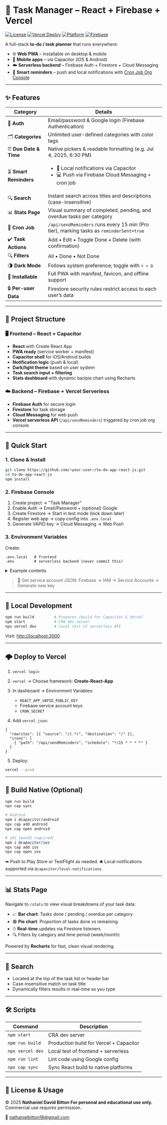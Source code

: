 # 📝 Task Manager – React + Firebase + Vercel

[![License](https://img.shields.io/badge/license-MIT-blue.svg)](LICENSE)
[![Vercel Deploy](https://img.shields.io/badge/Deploy-Vercel-black?logo=vercel)](https://vercel.com/)
[![Platform](https://img.shields.io/badge/platform-Web%2C%20iOS%2C%20Android-green)]()
[![Firebase](https://img.shields.io/badge/Firebase-Backend-orange?logo=firebase)](https://firebase.google.com/)

A full-stack **to-do / task planner** that runs everywhere:

- 🌐 **Web PWA** – installable on desktop & mobile  
- 📱 **Mobile apps** – via Capacitor (iOS & Android)  
- ☁️ **Serverless backend** – Firebase Auth + Firestore + Cloud Messaging  
- 🔔 **Smart reminders** – push and local notifications with [Cron Job Org Console](https://console.cron-job.org/)

---

## ✨ Features

| Category           | Details |
|--------------------|---------|
| 🔐 **Auth**        | Email/password & Google login (Firebase Authentication) |
| 🗂 **Categories**  | Unlimited user-defined categories with color tags |
| ⏰ **Due Date & Time** | Native pickers & readable formatting (e.g. Jul 4, 2025, 6:30 PM) |
| ⏳ **Smart Reminders** | <ul><li>📱 Local notifications via Capacitor</li><li>💻 Push via Firebase Cloud Messaging + cron job</li></ul> |
| 🔍 **Search**      | Instant search across titles and descriptions (case-insensitive) |
| 📊 **Stats Page**  | Visual summary of completed, pending, and overdue tasks per category |
| 🔔 **Cron Job**    | `/api/sendReminders` runs every 15 min (Pro tier), marking tasks as `reminderSent=true` |
| ✔️ **Task Actions** | Add • Edit • Toggle Done • Delete (with confirmation) |
| 🔍 **Filters**     | All • Done • Not Done |
| 🌗 **Dark Mode**   | Follows system preference; toggle with <kbd>⌥ + D</kbd> |
| 📱 **Installable** | Full PWA with manifest, favicon, and offline support |
| 🔒 **Per-user Data** | Firestore security rules restrict access to each user’s data |

---

## 🧩 Project Structure

### 🖥 Frontend – React + Capacitor

- **React** with Create React App
- **PWA ready** (service worker + manifest)
- **Capacitor shell** for iOS/Android builds
- **Notification logic** (push & local)
- **Dark/light theme** based on user system
- **Task search input + filtering**
- **Stats dashboard** with dynamic bar/pie chart using Recharts

### ☁️ Backend – Firebase + Vercel Serverless

- **Firebase Auth** for secure login
- **Firestore** for task storage
- **Cloud Messaging** for web push
- **Vercel serverless API** (`/api/sendReminders`) triggered by cron job org console

---

## 🚀 Quick Start

### 1. Clone & Install

```bash
git clone https://github.com/<your-user>/to-do-app-react-js.git
cd to-do-app-react-js
npm install
````

### 2. Firebase Console

1. Create project → "Task Manager"
2. Enable Auth → Email/Password + (optional) Google
3. Create Firestore → Start in test mode (lock down later)
4. Register web app → copy config into `.env.local`
5. Generate VAPID key → Cloud Messaging → Web Push

### 3. Environment Variables

Create:

```
.env.local   # frontend
.env         # serverless backend (never commit this)
```

<details><summary>Example contents</summary>

```env
# .env.local
REACT_APP_VAPID_PUBLIC_KEY=BNxyz...

# .env
FIREBASE_PROJECT_ID=your-project-id
FIREBASE_CLIENT_EMAIL=firebase-adminsdk@your-project.iam.gserviceaccount.com
FIREBASE_PRIVATE_KEY="-----BEGIN PRIVATE KEY-----\nMIIEvQIBADANBgk...\n-----END PRIVATE KEY-----\n"
CRON_SECRET=your-secret-token
```

</details>

> 🔑 Get service account JSON:
> Firebase → IAM → Service Accounts → Generate new key

---

## 🧪 Local Development

```bash
npm run build         # Prepares /build for Capacitor & Vercel
npm start             # CRA dev server
npx vercel dev        # Local test of serverless API
```

Visit: [http://localhost:3000](http://localhost:3000)

---

## 🌩 Deploy to Vercel

1. `vercel login`
2. `vercel` → Choose framework: **Create-React-App**
3. In dashboard → Environment Variables:

   * `REACT_APP_VAPID_PUBLIC_KEY`
   * Firebase service account keys
   * `CRON_SECRET`
4. Add `vercel.json`:

```jsonc
{
  "rewrites": [{ "source": "/(.*)", "destination": "/" }],
  "crons": [
    { "path": "/api/sendReminders", "schedule": "*/15 * * * *" }
  ]
}
```

5. Deploy:

```bash
vercel --prod
```

---

## 📱 Build Native (Optional)

```bash
npm run build
npx cap sync

# Android
npm i @capacitor/android
npx cap add android
npx cap open android

# iOS (macOS required)
npm i @capacitor/ios
npx cap add ios
npx cap open ios
```

➡ Push to Play Store or TestFlight as needed.
🛎 Local notifications supported via `@capacitor/local-notifications`.

---

## 📊 Stats Page

Navigate to `/stats` to view visual breakdowns of your task data:

* 📈 **Bar chart**: Tasks done / pending / overdue per category
* 🟣 **Pie chart**: Proportion of tasks done vs remaining
* ⏱ **Real-time** updates via Firestore listeners
* 🔍 Filters by category and time period (week/month)

Powered by **Recharts** for fast, clean visual rendering.

---

## 🔎 Search

* Located at the top of the task list or header bar
* Case-insensitive match on task title 
* Dynamically filters results in real-time as you type

---

## 🛠 Scripts

| Command          | Description                             |
| ---------------- | --------------------------------------- |
| `npm start`      | CRA dev server                          |
| `npm run build`  | Production build for Vercel + Capacitor |
| `npx vercel dev` | Local test of frontend + serverless     |
| `npm run lint`   | Lint code using Google config           |
| `npx cap sync`   | Sync React build to native platforms    |

---

## 📜 License & Usage

© 2025 **Nathaniel David Bitton**
**For personal and educational use only.**
Commercial use requires permission.

📧 [nathanielbitton18@gmail.com](mailto:nathanielbitton18@gmail.com)

